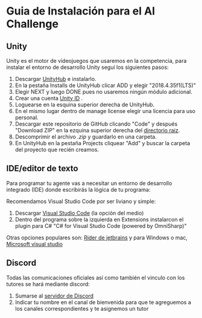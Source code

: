 # Guia de Instalación para el AI Challenge


## Unity
Unity es el motor de videojuegos que usaremos en la competencia, para instalar el entorno de desarrollo Unity seguí los siguientes pasos:

1. Descargar [UnityHub](https://unity3d.com/get-unity/download) e instalarlo.
2. En la pestaña Installs de UnityHub clicar ADD y elegir "2018.4.35f1(LTS)"
3. Elegir NEXT y luego DONE pues no usaremos ningún módulo adicional.
4. Crear una cuenta [Unity ID](https://id.unity.com/account/new) .
5. Loguearse en la esquina superior derecha de UnityHub.
6. En el mismo lugar dentro de manage license elegir una licencia para uso personal.
7. Descargar este repositorio de GitHub clicando "Code" y después "Download ZIP" en la ezquina superior derecha del [directorio raiz]().
8. Descomprimir el archivo *.zip* y guardarlo en una carpeta.
9. En UnityHub en la pestaña Projects cliquear "Add" y buscar la carpeta del proyecto que recién creamos.
   
## IDE/editor de texto
Para programar tu agente vas a necesitar un entorno de desarrollo integrado (IDE) donde escribirás la lógica de tu programa:

Recomendamos Visual Studio Code por ser liviano y simple:
1. Descargar [Visual Studio Code](https://visualstudio.microsoft.com/es/) (la opción del medio)
2. Dentro del programa sobre la izquierda en Extensions instalarcon el plugin para C# "C# for Visual Studio Code (powered by OmniSharp)"

Otras opciones populares son: [Rider de jetbrains](https://www.jetbrains.com/es-es/rider/) y para Windows o mac, [Microsoft visual studio](https://visualstudio.microsoft.com/es/) 


## Discord
Todas las comunicaciones oficiales así como también el vinculo con los tutores se hará mediante discord:

1.  Sumarse al [servidor de Discord](https://discord.gg/Hx3jBwsYua)
2.  Indicar tu nombre en el canal de bienvenida para que te agreguemos a los canales correspondientes y te asignemos un tutor
